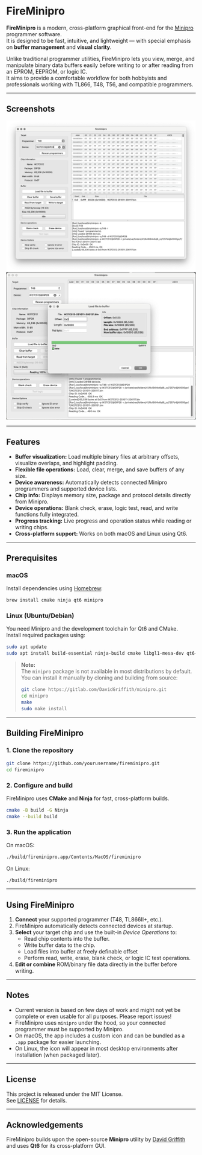 # FireMinipro

**FireMinipro** is a modern, cross-platform graphical front-end for the [Minipro](https://gitlab.com/DavidGriffith/minipro) programmer software.  
It is designed to be fast, intuitive, and lightweight — with special emphasis on **buffer management** and **visual clarity**.

Unlike traditional programmer utilities, FireMinipro lets you view, merge, and manipulate binary data buffers easily before writing to or after reading from an EPROM, EEPROM, or logic IC.  
It aims to provide a comfortable workflow for both hobbyists and professionals working with TL866, T48, T56, and compatible programmers.

---

## Screenshots

![Main Window](img/main.png)
![Dialog Example](img/dialog.png)

---

## Features

- **Buffer visualization:** Load multiple binary files at arbitrary offsets, visualize overlaps, and highlight padding.
- **Flexible file operations:** Load, clear, merge, and save buffers of any size.
- **Device awareness:** Automatically detects connected Minipro programmers and supported device lists.
- **Chip info:** Displays memory size, package and protocol details directly from Minipro.
- **Device operations:** Blank check, erase, logic test, read, and write functions fully integrated.
- **Progress tracking:** Live progress and operation status while reading or writing chips.
- **Cross-platform support:** Works on both macOS and Linux using Qt6.

---

## Prerequisites

### macOS
Install dependencies using [Homebrew](https://brew.sh/):

```bash
brew install cmake ninja qt6 minipro
```

### Linux (Ubuntu/Debian)
You need Minipro and the development toolchain for Qt6 and CMake.  
Install required packages using:

```bash
sudo apt update
sudo apt install build-essential ninja-build cmake libgl1-mesa-dev qt6-base-dev libxkbcommon-dev
```

> **Note:**  
> The `minipro` package is not available in most distributions by default.  
> You can install it manually by cloning and building from source:
> ```bash
> git clone https://gitlab.com/DavidGriffith/minipro.git
> cd minipro
> make
> sudo make install
> ```

---

## Building FireMinipro

### 1. Clone the repository
```bash
git clone https://github.com/yourusername/fireminipro.git
cd fireminipro
```

### 2. Configure and build
FireMinipro uses **CMake** and **Ninja** for fast, cross-platform builds.

```bash
cmake -B build -G Ninja
cmake --build build
```

### 3. Run the application
On macOS:
```bash
./build/fireminipro.app/Contents/MacOS/fireminipro
```

On Linux:
```bash
./build/fireminipro
```

---

## Using FireMinipro

1. **Connect** your supported programmer (T48, TL866II+, etc.).  
2. FireMinipro automatically detects connected devices at startup.  
3. **Select** your target chip and use the built-in *Device Operations* to:
   - Read chip contents into the buffer.
   - Write buffer data to the chip.
   - Load files into buffer at freely definable offset
   - Perform read, write, erase, blank check, or logic IC test operations.
4. **Edit or combine** ROM/binary file data directly in the buffer before writing.

---

## Notes

- Current version is based on few days of work and might not yet be complete or even usable for all
  purposes. Please report issues!
- FireMinipro uses `minipro` under the hood, so your connected programmer must be supported by Minipro.
- On macOS, the app includes a custom icon and can be bundled as a `.app` package for easier launching.
- On Linux, the icon will appear in most desktop environments after installation (when packaged later).

---

## License

This project is released under the MIT License.  
See [LICENSE](LICENSE) for details.

---

## Acknowledgements

FireMinipro builds upon the open-source **Minipro** utility by [David Griffith](https://gitlab.com/DavidGriffith/minipro)  
and uses **Qt6** for its cross-platform GUI.
